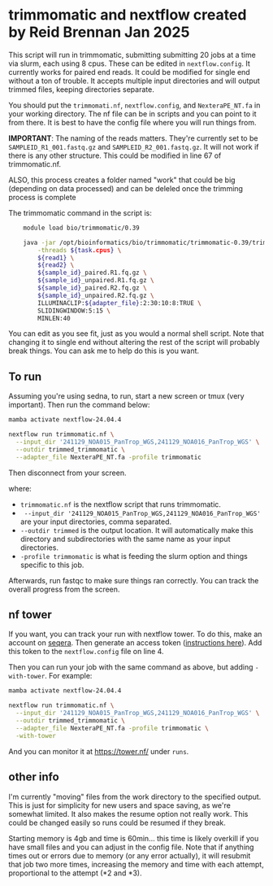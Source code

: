 # trimmomatic and nextflow created by Reid Brennan Jan 2025

This script will run in trimmomatic, submitting submitting 20 jobs at a time via slurm, each using 8 cpus. These can be edited in `nextflow.config`. It currently works for paired end reads. It could be modified for single end without a ton of trouble. It accepts multiple input directories and will output trimmed files, keeping directories separate.

You should put the `trimmomati.nf`, `nextflow.config`, and `NexteraPE_NT.fa` in your working directory. The nf file can be in scripts and you can point to it from there. It is best to have the config file where you will run things from.

**IMPORTANT**: The naming of the reads matters. They're currently set to be `SAMPLEID_R1_001.fastq.gz` and `SAMPLEID_R2_001.fastq.gz`. It will not work if there is any other structure. This could be modified in line 67 of trimmomatic.nf.

ALSO, this process creates a folder named "work" that could be big (depending on data processed) and can be deleled once the trimming process is complete


The trimmomatic command in the script is:

```bash
    module load bio/trimmomatic/0.39

    java -jar /opt/bioinformatics/bio/trimmomatic/trimmomatic-0.39/trimmomatic-0.39.jar PE \
        -threads ${task.cpus} \
        ${read1} \
        ${read2} \
        ${sample_id}_paired.R1.fq.gz \
        ${sample_id}_unpaired.R1.fq.gz \
        ${sample_id}_paired.R2.fq.gz \
        ${sample_id}_unpaired.R2.fq.gz \
        ILLUMINACLIP:${adapter_file}:2:30:10:8:TRUE \
        SLIDINGWINDOW:5:15 \
        MINLEN:40

```

You can edit as you see fit, just as you would a normal shell script. Note that changing it to single end without altering the rest of the script will probably break things. You can ask me to help do this is you want.


## To run

Assuming you're using sedna, to run, start a new screen or tmux (very important). Then run the command below:

```bash
mamba activate nextflow-24.04.4

nextflow run trimmomatic.nf \
  --input_dir '241129_NOA015_PanTrop_WGS,241129_NOA016_PanTrop_WGS' \
  --outdir trimmed_trimmomatic \
  --adapter_file NexteraPE_NT.fa -profile trimmomatic

```

Then disconnect from your screen. 

where:
- `trimmomatic.nf` is the nextflow script that runs trimmomatic.  
- ` --input_dir '241129_NOA015_PanTrop_WGS,241129_NOA016_PanTrop_WGS'` are your input directories, comma separated.
- `--outdir trimmed` is the output location. It will automatically make this directory and subdirectories with the same name as your input directories.
- `-profile trimmomatic` is what is feeding the slurm option and things specific to this job. 

Afterwards, run fastqc to make sure things ran correctly. You can track the overall progress from the screen. 


## nf tower

If you want, you can track your run with nextflow tower. To do this, make an account on [seqera](https://cloud.seqera.io/). Then generate an access token ([instructions here](https://docs.seqera.io/platform/23.1/getting-started/usage)). Add this token to the `nextflow.config` file on line 4. 

Then you can run your job with the same command as above, but adding `-with-tower`. For example:

```bash
mamba activate nextflow-24.04.4

nextflow run trimmomatic.nf \
  --input_dir '241129_NOA015_PanTrop_WGS,241129_NOA016_PanTrop_WGS' \
  --outdir trimmed_trimmomatic \
  --adapter_file NexteraPE_NT.fa -profile trimmomatic \
  -with-tower

```

And you can monitor it at https://tower.nf/ under `runs`.


## other info

I'm currently "moving" files from the work directory to the specified output. This is just for simplicity for new users and space saving, as we're somewhat limited. It also makes the resume option not really work. This could be changed easily so runs could be resumed if they break.

Starting memory is 4gb and time is 60min... this time is likely overkill if you have small files and you can adjust in the config file. Note that if anything times out or errors due to memory (or any error actually), it will resubmit that job two more times, increasing the memory and time with each attempt, proportional to the attempt (*2 and *3).
